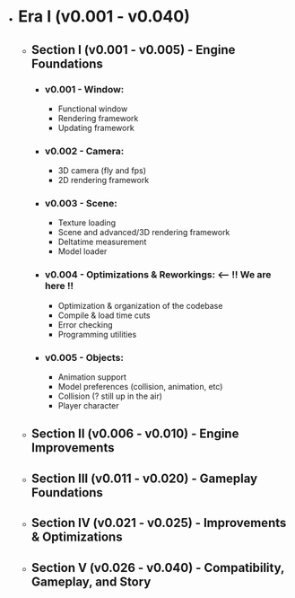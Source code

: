 - # Era I (v0.001 - v0.040)
    - ## Section I (v0.001 - v0.005) - Engine Foundations
        - ### v0.001 - Window:
            - Functional window
            - Rendering framework
            - Updating framework
        - ### v0.002 - Camera:
            - 3D camera (fly and fps)
            - 2D rendering framework
        - ### v0.003 - Scene:
            - Texture loading
            - Scene and advanced/3D rendering framework
            - Deltatime measurement
            - Model loader
        - ### v0.004 - Optimizations & Reworkings: **<-- !! We are here !!**
            - Optimization & organization of the codebase
            - Compile & load time cuts
            - Error checking
            - Programming utilities
        - ### v0.005 - Objects:
            - Animation support
            - Model preferences (collision, animation, etc)
            - Collision (? still up in the air)
            - Player character
    - ## Section II (v0.006 - v0.010) - Engine Improvements
    - ## Section III (v0.011 - v0.020) - Gameplay Foundations
    - ## Section IV (v0.021 - v0.025) - Improvements & Optimizations
    - ## Section V (v0.026 - v0.040) - Compatibility, Gameplay, and Story
